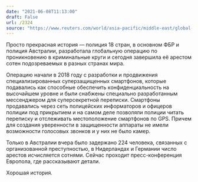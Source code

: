 ```yaml
---
date: "2021-06-08T11:13:00"
draft: False
url: /2324
source: "https://www.reuters.com/world/asia-pacific/middle-east/global-crackdown-organised-crime-after-high-tech-us-australia-sting-2021-06-08/"
---
```


Просто прекрасная история — полиция 18 стран, в основном ФБР и полиция Австралии, разработала глобальную операцию по проникновению в криминальные круги и сегодня завершила её арестом сотен подозреваемых в разных странах мира. 

Операцию начали в 2018 году с разработки и продвижения специализированных суперзащищенных смартфонов, которые подавались как способные обеспечить конфиденциальность на высочайшем уровне и были снабжены специально разработанным мессенджером для суперсекретной переписки. Смартфоны продавались через сеть полицейских информаторов и офицеров полиции под прикрытием и на самом деле позволяли полиции читать переписку и отслеживать местоположение смартфонов по GPS. Причем для создания уверенности в защищенности аппараты не имели возможности голосовых звонков и у них не было камер.

Только в Австралии вчера было задержано 224 человека, связанных с организованной преступностью, в Нидерландах и Германии число арестов исчисляется сотнями. Сейчас проходит пресс-конференция Европола, где рассказывают детали.

Хорошая история.
